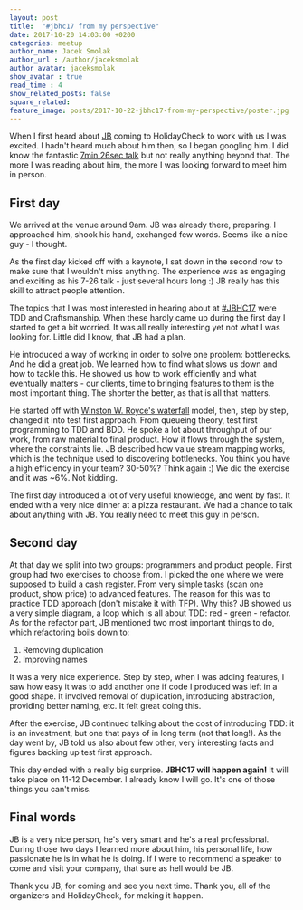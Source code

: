 ```yaml
---
layout: post
title:  "#jbhc17 from my perspective"
date: 2017-10-20 14:03:00 +0200
categories: meetup
author_name: Jacek Smolak
author_url : /author/jaceksmolak
author_avatar: jaceksmolak
show_avatar : true
read_time : 4
show_related_posts: false
square_related:
feature_image: posts/2017-10-22-jbhc17-from-my-perspective/poster.jpg
---
```


When I first heard about [JB][jbrains] coming to HolidayCheck to work with us I was excited.
I hadn't heard much about him then, so I began googling him.
I did know the fantastic [7min 26sec talk][7-26-talk] but not really anything beyond that.
The more I was reading about him, the more I was looking forward to meet him in person.

## First day

We arrived at the venue around 9am. JB was already there, preparing.
I approached him, shook his hand, exchanged few words. Seems like a nice guy - I thought.

As the first day kicked off with a keynote, I sat down in the second row to make sure that I wouldn't miss anything.
The experience was as engaging and exciting as his 7-26 talk - just several hours long :)
JB really has this skill to attract people attention.

The topics that I was most interested in hearing about at [#JBHC17][jbhc17] were TDD and Craftsmanship.
When these hardly came up during the first day I started to get a bit worried.
It was all really interesting yet not what I was looking for. Little did I know, that JB had a plan.

He introduced a way of working in order to solve one problem: bottlenecks.
And he did a great job. We learned how to find what slows us down and how to tackle this.
He showed us how to work efficiently and what eventually matters - our clients, time to bringing features to them
is the most important thing. The shorter the better, as that is all that matters.

He started off with [Winston W. Royce's waterfall][waterfall] model, then, step by step,
changed it into test first approach.
From queueing theory, test first programming to TDD and BDD. He spoke a lot about throughput of our work,
from raw material to final product. How it flows through the system, where the constraints lie.
JB described how value stream mapping works, which is the technique used to discovering bottlenecks.
You think you have a high efficiency in your team? 30-50%? Think again :)
We did the exercise and it was ~6%. Not kidding.

The first day introduced a lot of very useful knowledge, and went by fast.
It ended with a very nice dinner at a pizza restaurant. We had a chance to talk about anything with JB.
You really need to meet this guy in person.

## Second day

At that day we split into two groups: programmers and product people.
First group had two exercises to choose from. I picked the one where we were supposed to build a cash
register. From very simple tasks (scan one product, show price) to advanced features.
The reason for this was to practice TDD approach (don't mistake it with TFP).
Why this? JB showed us a very simple diagram, a loop which is all about TDD: red - green - refactor.
As for the refactor part, JB mentioned two most important things to do, which refactoring boils down to:
 1. Removing duplication
 1. Improving names

It was a very nice experience. Step by step, when I was adding features, I saw how easy it was to add another one
if code I produced was left in a good shape. It involved removal of duplication, introducing abstraction, providing
better naming, etc. It felt great doing this.

After the exercise, JB continued talking about the cost of introducing TDD: it is an investment, but one
that pays of in long term (not that long!). As the day went by, JB told us also about few other, very interesting
facts and figures backing up test first approach.

This day ended with a really big surprise. **JBHC17 will happen again!** It will take place on 11-12 December.
I already know I will go. It's one of those things you can't miss.

## Final words

JB is a very nice person, he's very smart and he's a real professional.
During those two days I learned more about him, his personal life, how passionate he is in what he is doing.
If I were to recommend a speaker to come and visit your company, that sure as hell would be JB.

Thank you JB, for coming and see you next time.
Thank you, all of the organizers and HolidayCheck, for making it happen.

[jbrains]: https://twitter.com/jbrains
[7-26-talk]: https://vimeo.com/79106557
[jbhc17]: https://twitter.com/search?q=%23jbhc17&src=typd
[waterfall]: https://en.wikipedia.org/wiki/Winston_W._Royce
